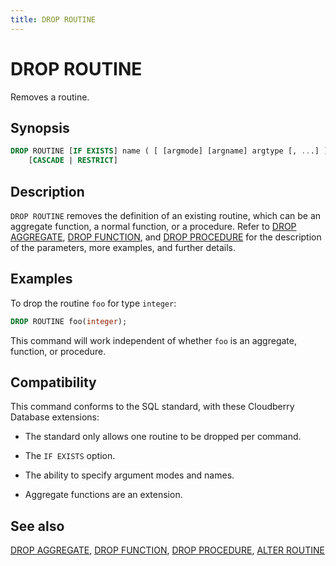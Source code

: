 ```yaml
---
title: DROP ROUTINE
---
```


# DROP ROUTINE

Removes a routine.

## Synopsis

```sql
DROP ROUTINE [IF EXISTS] name ( [ [argmode] [argname] argtype [, ...] ] )
    [CASCADE | RESTRICT]
```

## Description

`DROP ROUTINE` removes the definition of an existing routine, which can be an aggregate function, a normal function, or a procedure. Refer to [DROP AGGREGATE](/docs/sql-stmts/sql-stmt-drop-aggregate.md), [DROP FUNCTION](/docs/sql-stmts/sql-stmt-drop-function.md), and [DROP PROCEDURE](/docs/sql-stmts/sql-stmt-drop-procedure.md) for the description of the parameters, more examples, and further details.

## Examples

To drop the routine `foo` for type `integer`:

```sql
DROP ROUTINE foo(integer);
```

This command will work independent of whether `foo` is an aggregate, function, or procedure.

## Compatibility

This command conforms to the SQL standard, with these Cloudberry Database extensions:

- The standard only allows one routine to be dropped per command.

- The `IF EXISTS` option.

- The ability to specify argument modes and names.

- Aggregate functions are an extension.

## See also

[DROP AGGREGATE](/docs/sql-stmts/sql-stmt-drop-aggregate.md), [DROP FUNCTION](/docs/sql-stmts/sql-stmt-drop-function.md), [DROP PROCEDURE](/docs/sql-stmts/sql-stmt-drop-procedure.md), [ALTER ROUTINE](/docs/sql-stmts/sql-stmt-alter-routine.md)
